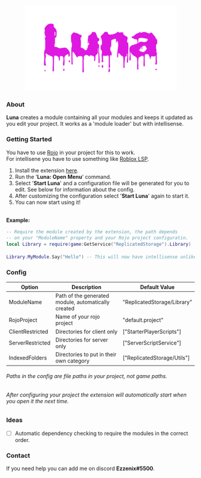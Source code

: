 <div align="center">
	<img src="assets/Luna.png" alt="Luna" height="230">
</div>

### About
**Luna** creates a module containing all your modules and keeps it updated as you edit your project. It works as a 'module loader' but with intellisense.

### Getting Started

You have to use [Rojo](https://rojo.space/) in your project for this to work.\
For intellisene you have to use something like [Roblox LSP](https://github.com/NightrainsRbx/RobloxLsp).

1. Install the extension [here](https://www.youtube.com/watch?v=dQw4w9WgXcQ&ab_channel=RickAstley).
2. Run the '**Luna: Open Menu**' command.
3. Select '**Start Luna**' and a configuration file will be generated for you to edit. See below for information about the config.
4. After customizing the configuration select '**Start Luna**' again to start it.
5. You can now start using it!

\
**Example:**

```lua
-- Require the module created by the extension, the path depends
-- on your "ModuleName" property and your Rojo project configuratin.
local Library = require(game:GetService("ReplicatedStorage").Library)

Library.MyModule.Say("Hello") -- This will now have intellisense unlike 'normal' module loaders.
```

### Config
|Option|Description|Default Value|
|-|-|-|
|ModuleName|Path of the generated module, automatically created|"ReplicatedStorage/Library"|
|RojoProject|Name of your rojo project|"default.project"|
|ClientRestricted|Directories for client only|["StarterPlayerScripts"]|
|ServerRestricted|Directories for server only|["ServerScriptService"]|
|IndexedFolders|Directories to put in their own category|["ReplicatedStorage/Utils"]|
###### Paths in the config are file paths in your project, not game paths.
###### After configuring your project the extension will automatically start when you open it the next time.

### Ideas
- [ ] Automatic dependency checking to require the modules in the correct order.

### Contact
If you need help you can add me on discord **Ezzenix#5500**.